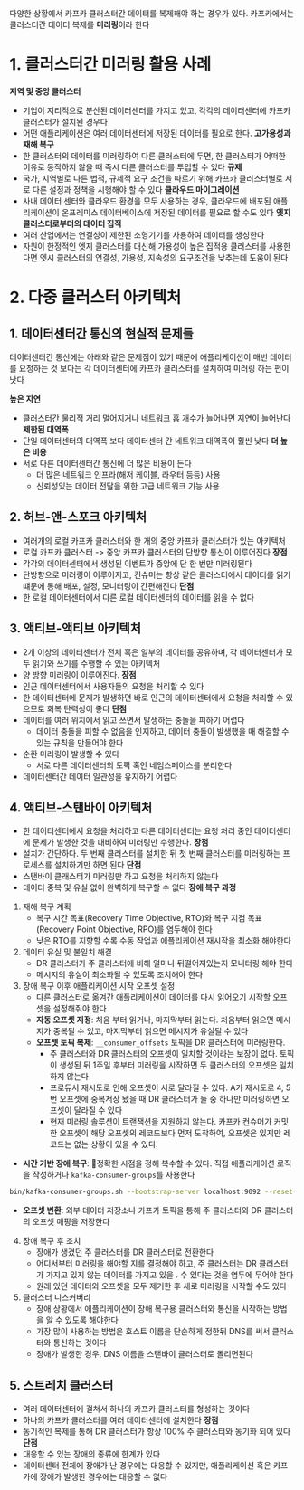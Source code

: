 다양한 상황에서 카프카 클러스터간 데이터를 복제해야 하는 경우가 있다. 카프카에서는 클러스터간 데이터 복제를 **미러링**이라 한다
# 1. 클러스터간 미러링 활용 사례
**지역 및 중앙 클러스터**
- 기업이 지리적으로 분산된 데이터센터를 가지고 있고, 각각의 데이터센터에 카프카 클러스터가 설치된 경우다
- 어떤 애플리케이션은 여러 데이터센터에 저장된 데이터를 필요로 한다. 
**고가용성과 재해 복구**
- 한 클러스터의 데이터를 미러링하여 다른 클러스터에 두면, 한 클러스터가 어떠한 이유로 동작하지 않을 때 즉시 다른 클러스터를 투입할 수 있다
**규제**
- 국가, 지역별로 다른 법적, 규제적 요구 조건을 따르기 위해 카프카 클러스터별로 서로 다른 설정과 정책을 시행해야 할 수 있다
**클라우드 마이그레이션**
- 사내 데이터 센터와 클라우드 환경을 모두 사용하는 경우, 클라우드에 배포된 애플리케이션이 온프레미스 데이터베이스에 저장된 데이터를 필요로 할 수도 있다
**엣지 클러스터로부터의 데이터 집적**
- 여러 산업에서는 연결성이 제한된 소형기기를 사용하여 데이터를 생성한다
- 자원이 한정적인 엣지 클러스터를 대신해 가용성이 높은 집적용 클러스터를 사용한다면 엣시 클러스터의 연결성, 가용성, 지속성의 요구조건을 낮추는데 도움이 된다
# 2. 다중 클러스터 아키텍처
## 1. 데이터센터간 통신의 현실적 문제들
데이터센터간 통신에는 아래와 같은 문제점이 있기 때문에 애플리케이션이 매번 데이터를 요청하는 것 보다는 각 데이터센터에 카프카 클러스터를 설치하여 미러링 하는 편이 낫다

**높은 지연**
- 클러스터간 물리적 거리 멀어지거나 네트워크 홉 개수가 늘어나면 지연이 늘어난다
**제한된 대역폭**
- 단일 데이터센터의 대역폭 보다 데이터센터 간 네트워크 대역폭이 훨씬 낮다
**더 높은 비용**
- 서로 다른 데이터센터간 통신에 더 많은 비용이 든다
	- 더 많은 네트워크 인프라(해저 케이블, 라우터 등등) 사용
	- 신뢰성있는 데이터 전달을 위한 고급 네트워크 기능 사용
## 2. 허브-앤-스포크 아키텍처
- 여러개의 로컬 카프카 클러스터와 한 개의 중앙 카프카 클러스터가 있는 아키텍처
- 로컬 카프카 클러스터 -> 중앙 카프카 클러스터의 단방향 통신이 이루어진다
**장점**
- 각각의 데이터센터에서 생성된 이벤트가 중앙에 단 한 번만 미러링된다
- 단방향으로 미러링이 이루어지고, 컨슈머는 항상 같은 클러스터에서 데이터를 읽기 떄문에 통해 배포, 설정, 모니터링이 간편해진다
**단점**
- 한 로컬 데이터센터에서 다른 로컬 데이터센터의 데이터를 읽을 수 없다
## 3. 액티브-액티브 아키텍처
- 2개 이상의 데이터센터가 전체 혹은 일부의 데이터를 공유하며, 각 데이터센터가 모두 읽기와 쓰기를 수행할 수 있는 아키텍처
- 양 방향 미러링이 이루어진다. 
**장점**
- 인근 데이터센터에서 사용자들의 요청을 처리할 수 있다
- 한 데이터센터에 문제가 발생하면 바로 인근의 데이터센터에서 요청을 처리할 수 있으므로 회복 탄력성이 좋다
**단점**
- 데이터를 여러 위치에서 읽고 쓰면서 발생하는 충돌을 피하기 어렵다
	- 데이터 충돌을 피할 수 없음을 인지하고, 데이터 충돌이 발생했을 때 해결할 수 있는 규칙을 만들어야 한다
- 순환 미러링이 발생할 수 있다
	- 서로 다른 데이터센터의 토픽 혹인 네임스페이스를 분리한다
- 데이터센터간 데이터 일관성을 유지하기 어렵다
## 4. 액티브-스탠바이 아키텍처
- 한 데이터센터에서 요청을 처리하고 다른 데이터센터는 요청 처리 중인 데이터센터에 문제가 발생한 것을 대비하여 미러링만 수행한다. 
**장점**
- 설치가 간단하다. 두 번째 클러스터를 설치한 뒤 첫 번째 클러스터를 미러링하는 프로세스를 설치하기만 하면 된다
**단점**
- 스탠바이 클래스터가 미러링만 하고 요청을 처리하지 않는다
- 데이터 중복 및 유실 없이 완벽하게 복구할 수 없다
**장애 복구 과정**
1. 재해 복구 계획
   - 복구 시간 목표(Recovery Time Objective, RTO)와 복구 지점 목표(Recovery Point Objective, RPO)를 염두해야 한다
   - 낮은 RTO를 지향할 수록 수동 작업과 애플리케이션 재시작을 최소화 해야한다
2. 데이터 유실 및 불일치 해결
   - DR 클러스터가 주 클러스터에 비해 얼마나 뒤떨어져있는지 모니터링 해야 한다
   - 메시지의 유실이 최소화될 수 있도록 조치해야 한다
3. 장애 복구 이후 애플리케이션 시작 오프셋 설정
   - 다른 클러스터로 옮겨간 애플리케이션이 데이터를 다시 읽어오기 시작할 오프셋을 설정해줘야 한다
   - **자동 오프셋 지정**: 처음 부터 읽거나, 마지막부터 읽는다. 처음부터 읽으면 메시지가 중복될 수 있고, 마지막부터 읽으면 메시지가 유실될 수 있다
   - **오프셋 토픽 복제**: `__consumer_offsets` 토픽을 DR 클러스터에 미러링한다. 
	   - 주 클러스터와 DR 클러스터의 오프셋이 일치할 것이라는 보장이 없다. 토픽이 생성된 뒤 1주일 후부터 미러링을 시작하면 두 클러스터의 오프셋은 일치하지 않는다
	   - 프로듀서 재시도로 인해 오프셋이 서로 달라질 수 있다. A가 재시도로 4, 5번 오프셋에 중복저장 됐을 때 DR 클러스터가 둘 중 하나만 미러링하면 오프셋이 달라질 수 있다
	   - 현재 미러링 솔루션이 트랜잭션을 지원하지 않는다. 카프카 컨슈머가 커밋한 오프셋이 해당 오프셋의 레코드보다 먼저 도착하여, 오프셋은 있지만 레코드는 없는 상황이 있을 수 있다.
  - **시간 기반 장애 복구**: 정확한 시점을 정해 복수할 수 있다. 직접 애플리케이션 로직을 작성하거나 `kafka-consumer-groups`를 사용한다
```sh
bin/kafka-consumer-groups.sh --bootstrap-server localhost:9092 --reset-offsets --all-topics --group my-group --to-datetime 2024-01-01T12:00:00.000 --execute
```
  - **오프셋 변환**:  외부 데이터 저장소나 카프카 토픽을 통해 주 클러스터와 DR 클러스터의 오프셋 매핑을 저장한다
4. 장애 복구 후 조치
   - 장애가 생겼던 주 클러스터를 DR 클러스터로 전환한다
   - 어디서부터 미러링을 해야할 지를 결정해야 하고, 주 클러스터는 DR 클러스터가 가지고 있지 않는 데이터를 가지고 있을 . 수 있다는 것을 염두에 두어야 한다
   - 원래 있던 데이터와 오프셋을 모두 제거한 후 새로 미러링을 시작할 수도 있다
5. 클러스터 디스커버리
   - 장애 상황에서 애플리케이션이 장애 복구용 클러스터와 통신을 시작하는 방법을 알 수 있도록 해야한다
   - 가장 많이 사용하는 방법은 호스트 이름을 단순하게 정한뒤 DNS를 써서 클러스터와 통신하는 것이다
   - 장애가 발생한 경우, DNS 이름을 스탠바이 클러스터로 돌리면된다
## 5. 스트레치 클러스터
- 여러 데이터센터에 걸쳐서 하나의 카프카 클러스터를 형성하는 것이다
- 하나의 카프카 클러스터를 여러 데이터센터에 설치한다
**장점**
- 동기적인 복제를 통해 DR 클러스터가 항상 100% 주 클러스터와 동기화 되어 있다
**단점**
- 대응할 수 있는 장애의 종류에 한계가 있다
- 데이터센터 전체에 장애가 난 경우에는 대응할 수 있지만, 애플리케이션 혹은 카프카에 장애가 발생한 경우에는 대응할 수 없다